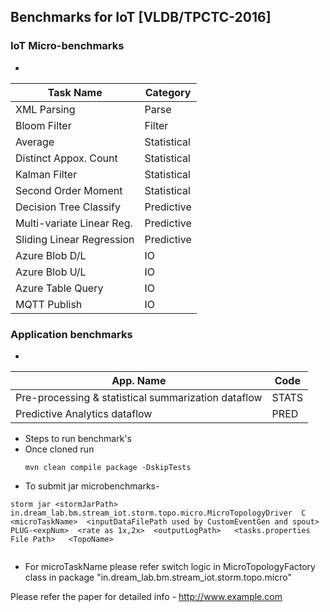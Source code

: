 ## Benchmarks for IoT [VLDB/TPCTC-2016]
### IoT  Micro-benchmarks 
- 
| Task Name  | Category |
| ------------- | ------------- |
| XML Parsing  | Parse   |
| Bloom Filter  | Filter   |
| Average   | Statistical   |
|   Distinct Appox. Count  | Statistical   |
|   Kalman Filter | Statistical   |
|   Second Order Moment | Statistical   |
|   Decision Tree Classify | Predictive   |
|   Multi-variate Linear Reg. | Predictive   |
|   Sliding Linear Regression | Predictive   |
|   Azure Blob D/L | IO   |
|   Azure Blob U/L | IO   |
|   Azure Table Query | IO   |
|   MQTT Publish | IO   |

### Application  benchmarks 
- 
| App. Name  | Code |
| ------------- | ------------- |
| Pre-processing & statistical summarization dataflow  | STATS   |
| Predictive Analytics dataflow   | PRED   |


- Steps to run benchmark's
- Once cloned  run 
    ```
   mvn clean compile package -DskipTests
    ```
- To submit jar microbenchmarks- 
 ```
 storm jar <stormJarPath>   in.dream_lab.bm.stream_iot.storm.topo.micro.MicroTopologyDriver  C  <microTaskName>  <inputDataFilePath used by CustomEventGen and spout>   PLUG-<expNum>  <rate as 1x,2x>  <outputLogPath>   <tasks.properties File Path>   <TopoName>
 
 
 ```
- For microTaskName please refer  switch logic in  MicroTopologyFactory class in package   "in.dream_lab.bm.stream_iot.storm.topo.micro"   

Please refer the paper for detailed info  - <http://www.example.com> 





